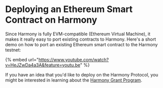 # Deploying an Ethereum Smart Contract on Harmony

Since Harmony is fully EVM-compatible \(Ethereum Virtual Machine\), it makes it really easy to port existing contracts to Harmony. Here's a short demo on how to port an existing Ethereum smart contract to the Harmony testnet:

{% embed url="https://www.youtube.com/watch?v=HeJZwDa4a3A&feature=youtu.be" %}

If you have an idea that you'd like to deploy on the Harmony Protocol, you might be interested in learning about the [Harmony Grant Program](https://docs.harmony.one/home/developers/grant-proposals).

